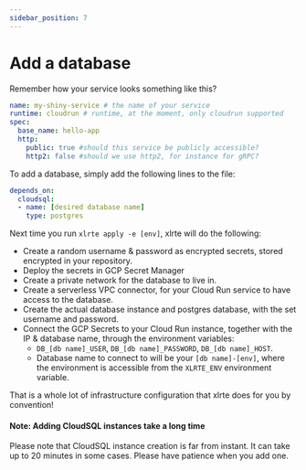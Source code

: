 ```yaml
---
sidebar_position: 7
---
```


# Add a database

Remember how your service looks something like this?

```yaml
name: my-shiny-service # the name of your service
runtime: cloudrun # runtime, at the moment, only cloudrun supported
spec:
  base_name: hello-app 
  http:
    public: true #should this service be publicly accessible?
    http2: false #should we use http2, for instance for gRPC?
```

To add a database, simply add the following lines to the file:

```yaml
depends_on:
  cloudsql: 
  - name: [desired database name]
    type: postgres
```

Next time you run `xlrte apply -e [env]`, xlrte will do the following:

* Create a random username & password as encrypted secrets, stored encrypted in your repository.
* Deploy the secrets in GCP Secret Manager
* Create a private network for the database to live in.
* Create a serverless VPC connector, for your Cloud Run service to have access to the database.
* Create the actual database instance and postgres database, with the set username and password.
* Connect the GCP Secrets to your Cloud Run instance, together with the IP & database name, through the environment variables:
  * `DB_[db name]_USER`, `DB_[db name]_PASSWORD`, `DB_[db name]_HOST`.
  * Database name to connect to will be your `[db name]-[env]`, where the environment is accessible from the `XLRTE_ENV` environment variable.

That is a whole lot of infrastructure configuration that xlrte does for you by convention!

#### Note: Adding CloudSQL instances take a long time
Please note that CloudSQL instance creation is far from instant. It can take up to 20 minutes in some cases. Please have patience when you add one.